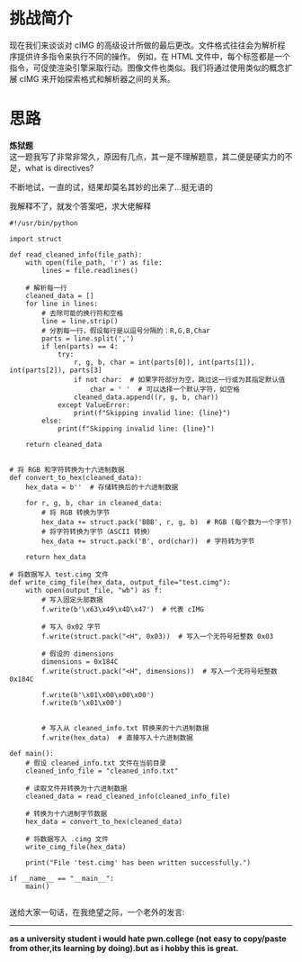 # 挑战简介
现在我们来谈谈对 cIMG 的高级设计所做的最后更改。文件格式往往会为解析程序提供许多指令来执行不同的操作。
例如，在 HTML 文件中，每个标签都是一个指令，可促使渲染引擎采取行动。图像文件也类似。我们将通过使用类似的概念扩展 cIMG 来开始探索格式和解析器之间的关系。

# 思路
**炼狱题**  
这一题我写了非常非常久，原因有几点，其一是不理解题意，其二便是硬实力的不足，what is directives?

不断地试，一直的试，结果却莫名其妙的出来了...挺无语的

我解释不了，就发个答案吧，求大佬解释

```
#!/usr/bin/python

import struct

def read_cleaned_info(file_path):
    with open(file_path, 'r') as file:
        lines = file.readlines()
    
    # 解析每一行
    cleaned_data = []
    for line in lines:
        # 去除可能的换行符和空格
        line = line.strip()
        # 分割每一行，假设每行是以逗号分隔的：R,G,B,Char
        parts = line.split(',')
        if len(parts) == 4:
            try:
                r, g, b, char = int(parts[0]), int(parts[1]), int(parts[2]), parts[3]
                if not char:  # 如果字符部分为空，跳过这一行或为其指定默认值
                    char = ' '  # 可以选择一个默认字符，如空格
                cleaned_data.append((r, g, b, char))
            except ValueError:
                print(f"Skipping invalid line: {line}")
        else:
            print(f"Skipping invalid line: {line}")
    
    return cleaned_data


# 将 RGB 和字符转换为十六进制数据
def convert_to_hex(cleaned_data):
    hex_data = b''  # 存储转换后的十六进制数据
    
    for r, g, b, char in cleaned_data:
        # 将 RGB 转换为字节
        hex_data += struct.pack('BBB', r, g, b)  # RGB (每个数为一个字节)
        # 将字符转换为字节（ASCII 转换）
        hex_data += struct.pack('B', ord(char))  # 字符转为字节
    
    return hex_data

# 将数据写入 test.cimg 文件
def write_cimg_file(hex_data, output_file="test.cimg"):
    with open(output_file, "wb") as f:
        # 写入固定头部数据
        f.write(b'\x63\x49\x4D\x47')  # 代表 cIMG
        
        # 写入 0x02 字节
        f.write(struct.pack("<H", 0x03))  # 写入一个无符号短整数 0x03
        
        # 假设的 dimensions
        dimensions = 0x184C
        f.write(struct.pack("<H", dimensions))  # 写入一个无符号短整数 0x184C

        f.write(b'\x01\x00\x00\x00')
        f.write(b'\x01\x00')

        
        # 写入从 cleaned_info.txt 转换来的十六进制数据
        f.write(hex_data)  # 直接写入十六进制数据

def main():
    # 假设 cleaned_info.txt 文件在当前目录
    cleaned_info_file = "cleaned_info.txt"
    
    # 读取文件并转换为十六进制数据
    cleaned_data = read_cleaned_info(cleaned_info_file)
    
    # 转换为十六进制字节数据
    hex_data = convert_to_hex(cleaned_data)
    
    # 将数据写入 .cimg 文件
    write_cimg_file(hex_data)
    
    print("File 'test.cimg' has been written successfully.")

if __name__ == "__main__":
    main()
    
```

送给大家一句话，在我绝望之际，一个老外的发言:  
****
**as a university student i would hate pwn.college (not easy to copy/paste from other,its learning by doing).but as i hobby this is great.**
